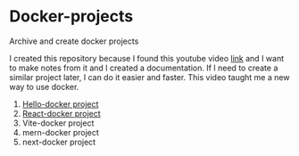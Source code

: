 # Docker-projects

Archive and create docker projects

I created this repository because I found this youtube video [link](https://www.youtube.com/watch?v=GFgJkfScVNU) and I want to make notes from it and I created a documentation. If I need to create a similar project later, I can do it easier and faster. This video taught me a new way to use docker.

1. [Hello-docker project](hello-docker/README.md)
2. [React-docker project](react-docker/README.Docker.md)
3. Vite-docker project
4. mern-docker project
5. next-docker project
